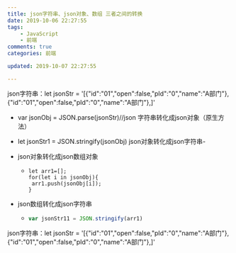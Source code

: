 ```yaml
---
title: json字符串、json对象、数组 三者之间的转换
date: 2019-10-06 22:27:55
tags:
    - JavaScript
    - 前端
comments: true
categories: 前端

updated: 2019-10-07 22:27:55

---
```




json字符串：let jsonStr = '[{"id":"01","open":false,"pId":"0","name":"A部门"},{"id":"01","open":false,"pId":"0","name":"A部门"},]'

- var jsonObj = JSON.parse(jsonStr)//json          字符串转化成json对象（原生方法）
- let jsonStr1 = JSON.stringify(jsonObj)          json对象转化成json字符串- 

- json对象转化成json数组对象

  - ```
    let arr1=[];
    for(let i in jsonObj){
     arr1.push(jsonObj[i]);
    }
    ```

- json数组转化成json字符串

  - ```javascript
    var jsonStr11 = JSON.stringify(arr1)
    ```

    



























json字符串：let jsonStr = '[{"id":"01","open":false,"pId":"0","name":"A部门"},{"id":"01","open":false,"pId":"0","name":"A部门"},]'

